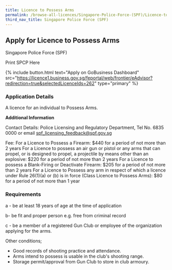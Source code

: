 ```yaml
---
title: Licence to Possess Arms
permalink: /browse-all-licences/Singapore-Police-Force-(SPF)/Licence-to-Possess-Arms
third_nav_title: Singapore Police Force (SPF)
---
```


## Apply for Licence to Possess Arms

Singapore Police Force (SPF)

Print SPCP Here


{% include button.html text="Apply on GoBusiness Dashboard" src="https://licence1.business.gov.sg/feportal/web/frontier/eAdvisor?redirection=true&selectedLicenceIds=262" type="primary" %}

### Application Details

<p>A licence for an individual to Possess Arms.</p>

**Additional Information**

Contact Details: Police Licensing and Regulatory Department, Tel No. 6835 0000 or email spf_licensing_feedback@spf.gov.sg

Fee:
For a Licence to Possess a Firearm: $440 for a period of not more than 2 years
For a Licence to possess an air gun or pistol or any arms that can propel, or is designed to propel, a projectile by means other than an explosive: $220 for a period of not more than 2 years
For a Licence to possess a Blank-Firing or Deactivate Firearm: $205 for a period of not more than 2 years
For a Licence to Possess any arm in respect of which a licence under Rule 26(1)(a) or (b) is in force (Class Licence to Possess Arms): $80 for a period of not more than 1 year

### Requirements

a - be at least 18 years of age at the time of application

b- be fit and proper person e.g. free from criminal record

c - be a member of a registered Gun Club or employee of the organization applying for the arms.

Other conditions;

- Good records of shooting practice and attendance.
- Arms intend to possess is usable in the club's shooting range.
- Storage permit/approval from Gun Club to store in club armoury.

